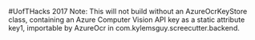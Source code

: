 #UofTHacks 2017
Note: This will not build without an AzureOcrKeyStore class, containing an Azure Computer Vision API key as a static attribute key1, importable by AzureOcr in com.kylemsguy.screecutter.backend. 

